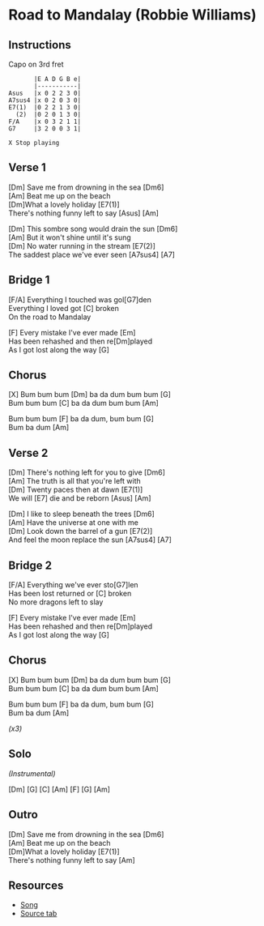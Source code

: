 # Road to Mandalay (Robbie Williams)

## Instructions

Capo on 3rd fret

```
       |E A D G B e|
       |-----------|
Asus   |x 0 2 2 3 0|
A7sus4 |x 0 2 0 3 0|
E7(1)  |0 2 2 1 3 0|
  (2)  |0 2 0 1 3 0|
F/A    |x 0 3 2 1 1|
G7     |3 2 0 0 3 1|

X Stop playing
```

## Verse 1

[Dm] Save me from drowning in the sea [Dm6]  
[Am] Beat me up on the beach  
[Dm]What a lovely holiday [E7(1)]  
There's nothing funny left to say [Asus] [Am]

[Dm] This sombre song would drain the sun [Dm6]  
[Am] But it won't shine until it's sung  
[Dm] No water running in the stream [E7(2)]  
The saddest place we've ever seen [A7sus4] [A7]

## Bridge 1

[F/A] Everything I touched was gol[G7]den  
Everything I loved got [C] broken  
On the road to Mandalay

[F] Every mistake I've ever made [Em]  
Has been rehashed and then re[Dm]played  
As I got lost along the way [G]

## Chorus

[X] Bum bum bum [Dm] ba da dum bum bum [G]  
Bum bum bum [C] ba da dum bum bum [Am]

Bum bum bum [F] ba da dum, bum bum [G]  
Bum ba dum [Am]

## Verse 2

[Dm] There's nothing left for you to give [Dm6]  
[Am] The truth is all that you're left with  
[Dm] Twenty paces then at dawn [E7(1)]  
We will [E7] die and be reborn [Asus] [Am]

[Dm] I like to sleep beneath the trees [Dm6]  
[Am] Have the universe at one with me  
[Dm] Look down the barrel of a gun [E7(2)]  
And feel the moon replace the sun [A7sus4] [A7]

## Bridge 2

[F/A] Everything we've ever sto[G7]len  
Has been lost returned or [C] broken  
No more dragons left to slay

[F] Every mistake I've ever made [Em]  
Has been rehashed and then re[Dm]played  
As I got lost along the way [G]

## Chorus

[X] Bum bum bum [Dm] ba da dum bum bum [G]  
Bum bum bum [C] ba da dum bum bum [Am]

Bum bum bum [F] ba da dum, bum bum [G]  
Bum ba dum [Am]

_(x3)_

## Solo

_(Instrumental)_

[Dm] [G] [C] [Am] [F] [G] [Am]

## Outro

[Dm] Save me from drowning in the sea [Dm6]  
[Am] Beat me up on the beach  
[Dm]What a lovely holiday [E7(1)]  
There's nothing funny left to say [Am]

## Resources

- [Song](https://www.youtube.com/watch?v=KohurXfPb7s)
- [Source tab](https://tabs.ultimate-guitar.com/tab/robbie-williams/the-road-to-mandalay-chords-303)
